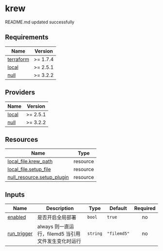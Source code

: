 # krew

<!-- BEGINNING OF PRE-COMMIT-TERRAFORM DOCS HOOK -->
README.md updated successfully
<!-- END OF PRE-COMMIT-TERRAFORM DOCS HOOK -->

<!-- BEGIN_TF_DOCS -->


## Requirements

| Name | Version |
|------|---------|
| <a name="requirement_terraform"></a> [terraform](#requirement\_terraform) | >= 1.7.4 |
| <a name="requirement_local"></a> [local](#requirement\_local) | >= 2.5.1 |
| <a name="requirement_null"></a> [null](#requirement\_null) | >= 3.2.2 |
## Providers

| Name | Version |
|------|---------|
| <a name="provider_local"></a> [local](#provider\_local) | >= 2.5.1 |
| <a name="provider_null"></a> [null](#provider\_null) | >= 3.2.2 |

## Resources

| Name | Type |
|------|------|
| [local_file.krew_path](https://registry.terraform.io/providers/hashicorp/local/latest/docs/resources/file) | resource |
| [local_file.setup_file](https://registry.terraform.io/providers/hashicorp/local/latest/docs/resources/file) | resource |
| [null_resource.setup_plugin](https://registry.terraform.io/providers/hashicorp/null/latest/docs/resources/resource) | resource |
## Inputs

| Name | Description | Type | Default | Required |
|------|-------------|------|---------|:--------:|
| <a name="input_enabled"></a> [enabled](#input\_enabled) | 是否开启全局部署 | `bool` | `true` | no |
| <a name="input_run_trigger"></a> [run\_trigger](#input\_run\_trigger) | always 则一直运行，filemd5 当引用文件发生变化时运行 | `string` | `"filemd5"` | no |
<!-- END_TF_DOCS -->
